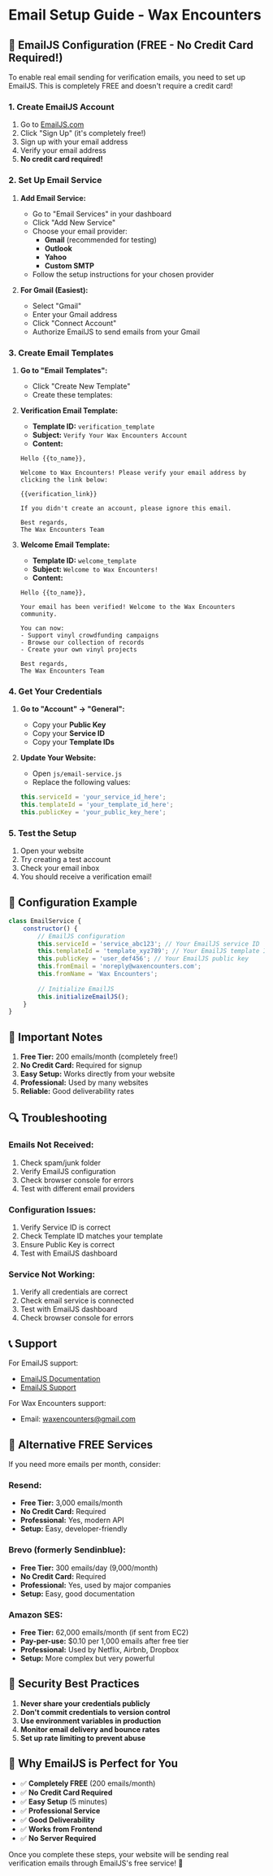 # Email Setup Guide - Wax Encounters

## 📧 EmailJS Configuration (FREE - No Credit Card Required!)

To enable real email sending for verification emails, you need to set up EmailJS. This is completely FREE and doesn't require a credit card!

### 1. **Create EmailJS Account**

1. Go to [EmailJS.com](https://www.emailjs.com/)
2. Click "Sign Up" (it's completely free!)
3. Sign up with your email address
4. Verify your email address
5. **No credit card required!**

### 2. **Set Up Email Service**

1. **Add Email Service:**
   - Go to "Email Services" in your dashboard
   - Click "Add New Service"
   - Choose your email provider:
     - **Gmail** (recommended for testing)
     - **Outlook**
     - **Yahoo**
     - **Custom SMTP**
   - Follow the setup instructions for your chosen provider

2. **For Gmail (Easiest):**
   - Select "Gmail"
   - Enter your Gmail address
   - Click "Connect Account"
   - Authorize EmailJS to send emails from your Gmail

### 3. **Create Email Templates**

1. **Go to "Email Templates":**
   - Click "Create New Template"
   - Create these templates:

2. **Verification Email Template:**
   - **Template ID:** `verification_template`
   - **Subject:** `Verify Your Wax Encounters Account`
   - **Content:**
   ```
   Hello {{to_name}},
   
   Welcome to Wax Encounters! Please verify your email address by clicking the link below:
   
   {{verification_link}}
   
   If you didn't create an account, please ignore this email.
   
   Best regards,
   The Wax Encounters Team
   ```

3. **Welcome Email Template:**
   - **Template ID:** `welcome_template`
   - **Subject:** `Welcome to Wax Encounters!`
   - **Content:**
   ```
   Hello {{to_name}},
   
   Your email has been verified! Welcome to the Wax Encounters community.
   
   You can now:
   - Support vinyl crowdfunding campaigns
   - Browse our collection of records
   - Create your own vinyl projects
   
   Best regards,
   The Wax Encounters Team
   ```

### 4. **Get Your Credentials**

1. **Go to "Account" → "General":**
   - Copy your **Public Key**
   - Copy your **Service ID**
   - Copy your **Template IDs**

2. **Update Your Website:**
   - Open `js/email-service.js`
   - Replace the following values:
   ```javascript
   this.serviceId = 'your_service_id_here';
   this.templateId = 'your_template_id_here';
   this.publicKey = 'your_public_key_here';
   ```

### 5. **Test the Setup**

1. Open your website
2. Try creating a test account
3. Check your email inbox
4. You should receive a verification email!

## 🔧 Configuration Example

```javascript
class EmailService {
    constructor() {
        // EmailJS configuration
        this.serviceId = 'service_abc123'; // Your EmailJS service ID
        this.templateId = 'template_xyz789'; // Your EmailJS template ID
        this.publicKey = 'user_def456'; // Your EmailJS public key
        this.fromEmail = 'noreply@waxencounters.com';
        this.fromName = 'Wax Encounters';
        
        // Initialize EmailJS
        this.initializeEmailJS();
    }
}
```

## 🚨 Important Notes

1. **Free Tier:** 200 emails/month (completely free!)
2. **No Credit Card:** Required for signup
3. **Easy Setup:** Works directly from your website
4. **Professional:** Used by many websites
5. **Reliable:** Good deliverability rates

## 🔍 Troubleshooting

### **Emails Not Received:**
1. Check spam/junk folder
2. Verify EmailJS configuration
3. Check browser console for errors
4. Test with different email providers

### **Configuration Issues:**
1. Verify Service ID is correct
2. Check Template ID matches your template
3. Ensure Public Key is correct
4. Test with EmailJS dashboard

### **Service Not Working:**
1. Verify all credentials are correct
2. Check email service is connected
3. Test with EmailJS dashboard
4. Check browser console for errors

## 📞 Support

For EmailJS support:
- [EmailJS Documentation](https://www.emailjs.com/docs/)
- [EmailJS Support](https://www.emailjs.com/support/)

For Wax Encounters support:
- Email: waxencounters@gmail.com

## 🎯 Alternative FREE Services

If you need more emails per month, consider:

### **Resend:**
- **Free Tier:** 3,000 emails/month
- **No Credit Card:** Required
- **Professional:** Yes, modern API
- **Setup:** Easy, developer-friendly

### **Brevo (formerly Sendinblue):**
- **Free Tier:** 300 emails/day (9,000/month)
- **No Credit Card:** Required
- **Professional:** Yes, used by major companies
- **Setup:** Easy, good documentation

### **Amazon SES:**
- **Free Tier:** 62,000 emails/month (if sent from EC2)
- **Pay-per-use:** $0.10 per 1,000 emails after free tier
- **Professional:** Used by Netflix, Airbnb, Dropbox
- **Setup:** More complex but very powerful

## 🔐 Security Best Practices

1. **Never share your credentials publicly**
2. **Don't commit credentials to version control**
3. **Use environment variables in production**
4. **Monitor email delivery and bounce rates**
5. **Set up rate limiting to prevent abuse**

## 🎉 Why EmailJS is Perfect for You

- ✅ **Completely FREE** (200 emails/month)
- ✅ **No Credit Card Required**
- ✅ **Easy Setup** (5 minutes)
- ✅ **Professional Service**
- ✅ **Good Deliverability**
- ✅ **Works from Frontend**
- ✅ **No Server Required**

Once you complete these steps, your website will be sending real verification emails through EmailJS's free service! 🎉